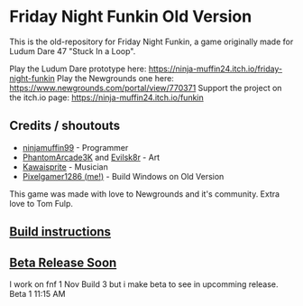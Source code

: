 # Friday Night Funkin Old Version

This is the old-repository for Friday Night Funkin, a game originally made for Ludum Dare 47 "Stuck In a Loop".

Play the Ludum Dare prototype here: https://ninja-muffin24.itch.io/friday-night-funkin
Play the Newgrounds one here: https://www.newgrounds.com/portal/view/770371
Support the project on the itch.io page: https://ninja-muffin24.itch.io/funkin

## Credits / shoutouts

- [ninjamuffin99](https://twitter.com/ninja_muffin99) - Programmer
- [PhantomArcade3K](https://twitter.com/phantomarcade3k) and [Evilsk8r](https://twitter.com/evilsk8r) - Art
- [Kawaisprite](https://twitter.com/kawaisprite) - Musician
- [Pixelgamer1286 (me!)](https://github.com/Pixelgamer1286) - Build Windows on Old Version

This game was made with love to Newgrounds and it's community. Extra love to Tom Fulp.

## [Build instructions](https://github.com/ninjamuffin99/Funkin#build-instructions)

## [Beta Release Soon]()

I work on fnf 1 Nov Build 3 but i make beta to see in upcomming release.
Beta 1 11:15 AM
